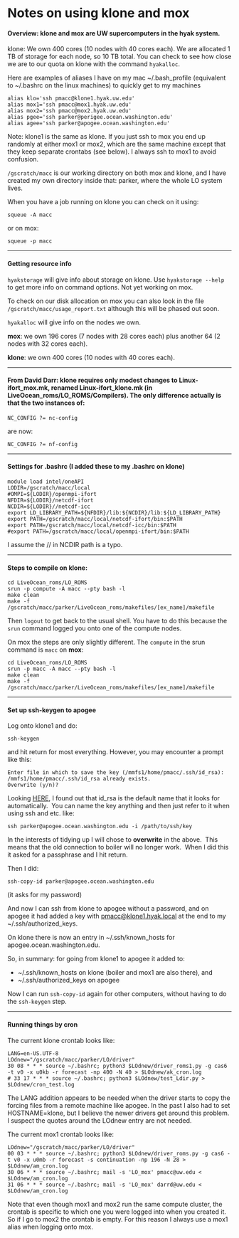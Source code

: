 # Notes on using klone and mox

#### Overview: klone and mox are UW supercomputers in the hyak system.

klone: We own 400 cores (10 nodes with 40 cores each).  We are allocated 1 TB of storage for each node, so 10 TB total.  You can check to see how close we are to our quota on klone with the command `hyakalloc`.

Here are examples of aliases I have on my mac ~/.bash_profile (equivalent to ~/.bashrc on the linux machines) to quickly get to my machines
```
alias klo='ssh pmacc@klone1.hyak.uw.edu'
alias mox1='ssh pmacc@mox1.hyak.uw.edu'
alias mox2='ssh pmacc@mox2.hyak.uw.edu'
alias pgee='ssh parker@perigee.ocean.washington.edu'
alias agee='ssh parker@apogee.ocean.washington.edu'
```
Note: klone1 is the same as klone.  If you just ssh to mox you end up randomly at either mox1 or mox2, which are the same machine except that they keep separate crontabs (see below). I always ssh to mox1 to avoid confusion.

`/gscratch/macc` is our working directory on both mox and klone, and I have created my own directory inside that: parker, where the whole LO system lives.

When you have a job running on klone you can check on it using:
```
squeue -A macc
```
or on mox:
```
squeue -p macc
```
---

#### Getting resource info

`hyakstorage` will give info about storage on klone.  Use `hyakstorage --help` to get more info on command options. Not yet working on mox.

To check on our disk allocation on mox you can also look in the file `/gscratch/macc/usage_report.txt` although this will be phased out soon.

`hyakalloc` will give info on the nodes we own.

**mox**: we own 196 cores (7 nodes with 28 cores each) plus another 64 (2 nodes with 32 cores each).

**klone**: we own 400 cores (10 nodes with 40 cores each).


---

#### From David Darr: klone requires only modest changes to Linux-ifort_mox.mk, renamed Linux-ifort_klone.mk (in LiveOcean_roms/LO_ROMS/Compilers).  The only difference actually is that the two instances of:
```
NC_CONFIG ?= nc-config
```
are now:
```
NC_CONFIG ?= nf-config
```

---

#### Settings for .bashrc (I added these to my .bashrc on klone)
```
module load intel/oneAPI
LODIR=/gscratch/macc/local
#OMPI=${LODIR}/openmpi-ifort
NFDIR=${LODIR}/netcdf-ifort
NCDIR=${LODIR}//netcdf-icc
export LD_LIBRARY_PATH=${NFDIR}/lib:${NCDIR}/lib:${LD_LIBRARY_PATH}
export PATH=/gscratch/macc/local/netcdf-ifort/bin:$PATH
export PATH=/gscratch/macc/local/netcdf-icc/bin:$PATH
#export PATH=/gscratch/macc/local/openmpi-ifort/bin:$PATH
```
I assume the // in NCDIR path is a typo.

---

#### Steps to compile on klone:
```
cd LiveOcean_roms/LO_ROMS
srun -p compute -A macc --pty bash -l
make clean
make -f /gscratch/macc/parker/LiveOcean_roms/makefiles/[ex_name]/makefile
```
Then `logout` to get back to the usual shell.  You have to do this because the `srun` command logged you onto one of the compute nodes.

On mox the steps are only slightly different. The `compute` in the srun command is `macc` on **mox**:
```
cd LiveOcean_roms/LO_ROMS
srun -p macc -A macc --pty bash -l
make clean
make -f /gscratch/macc/parker/LiveOcean_roms/makefiles/[ex_name]/makefile
```

---

#### Set up ssh-keygen to apogee

Log onto klone1 and do:
```
ssh-keygen
```
and hit return for most everything.  However, you may encounter a prompt like this:
```
Enter file in which to save the key (/mmfs1/home/pmacc/.ssh/id_rsa):
/mmfs1/home/pmacc/.ssh/id_rsa already exists.
Overwrite (y/n)?
```
Looking [HERE](https://www.hostdime.com/kb/hd/linux-server/the-guide-to-generating-and-uploading-ssh-keys), I found out that id_rsa is the default name that it looks for automatically.  You can name the key anything and then just refer to it when using ssh and etc. like:
```
ssh parker@apogee.ocean.washington.edu -i /path/to/ssh/key
```

In the interests of tidying up I will chose to **overwrite** in the above.  This means that the old connection to boiler will no longer work.  When I did this it asked for a passphrase and I hit return.

Then I did:
```
ssh-copy-id parker@apogee.ocean.washington.edu
```
(it asks for my password)

And now I can ssh from klone to apogee without a password, and on apogee it had added a key with pmacc@klone1.hyak.local at the end to my ~/.ssh/authorized_keys.

On klone there is now an entry in ~/.ssh/known_hosts for apogee.ocean.washington.edu.

So, in summary: for going from klone1 to apogee it added to:
- ~/.ssh/known_hosts on klone (boiler and mox1 are also there), and
- ~/.ssh/authorized_keys on apogee

Now I can run `ssh-copy-id` again for other computers, without having to do the `ssh-keygen` step.

---

#### Running things by cron

The current klone crontab looks like:
```
LANG=en-US.UTF-8
LOdnew="/gscratch/macc/parker/LO/driver"
30 08 * * * source ~/.bashrc; python3 $LOdnew/driver_roms1.py -g cas6 -t v0 -x u0kb -r forecast -np 400 -N 40 > $LOdnew/ak_cron.log
# 33 17 * * * source ~/.bashrc; python3 $LOdnew/test_Ldir.py > $LOdnew/cron_test.log
```
The LANG addition appears to be needed when the driver starts to copy the forcing files from a remote machine like apogee.  In the past I also had to set HOSTNAME=klone, but I believe the newer drivers get around this problem. I suspect the quotes around the LOdnew entry are not needed.

The current mox1 crontab looks like:
```
LOdnew="/gscratch/macc/parker/LO/driver"
00 03 * * * source ~/.bashrc; python3 $LOdnew/driver_roms.py -g cas6 -t v0 -x u0mb -r forecast -s continuation -np 196 -N 28 > $LOdnew/am_cron.log
30 06 * * * source ~/.bashrc; mail -s 'LO_mox' pmacc@uw.edu < $LOdnew/am_cron.log
31 06 * * * source ~/.bashrc; mail -s 'LO_mox' darrd@uw.edu < $LOdnew/am_cron.log
```
Note that even though mox1 and mox2 run the same compute cluster, the crontab is specific to which one you were logged into when you created it.  So if I go to mox2 the crontab is empty.  For this reason I always use a mox1 alias when logging onto mox.
